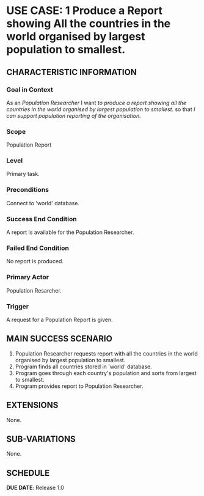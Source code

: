# USE CASE: 1 Produce a Report showing All the countries in the world organised by largest population to smallest.

## CHARACTERISTIC INFORMATION

### Goal in Context

As an *Population  Researcher* I want *to produce a report showing all the countries in the world organised by largest population to smallest.* so that *I can support population reporting of the organisation.*

### Scope

Population Report

### Level

Primary task.

### Preconditions

Connect to 'world' database.

### Success End Condition

A report is available for the Population Researcher.

### Failed End Condition

No report is produced.

### Primary Actor

Population Resarcher.

### Trigger

A request for a Population Report is given.

## MAIN SUCCESS SCENARIO

1. Population Researcher requests report with all the countries in the world organised by largest population to smallest.
2. Program finds all countries stored in 'world' database.
3. Program goes through each country's population and sorts from largest to smallest.
4. Program provides report to Population Researcher.

## EXTENSIONS

None.

## SUB-VARIATIONS

None.

## SCHEDULE

**DUE DATE**: Release 1.0